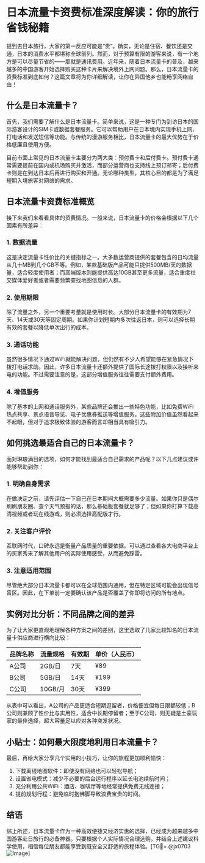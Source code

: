# 日本流量卡资费标准深度解读：你的旅行省钱秘籍

提到去日本旅行，大家的第一反应可能是“贵”。确实，无论是住宿、餐饮还是交通，日本的消费水平都堪称全球前列。然而，对于预算有限的游客来说，有一个地方是可以尽量节省的——那就是通讯费用。近年来，随着日本流量卡的普及，越来越多的中国游客开始选择购买这种卡片来解决境外上网问题。那么，日本流量卡的资费标准到底如何？这篇文章将为你详细解读，让你在异国他乡也能畅享网络自由！

## 什么是日本流量卡？

首先，我们需要了解什么是日本流量卡。简单来说，这是一种专门为到访日本的国际游客设计的SIM卡或数据套餐服务。它可以帮助用户在日本境内实现手机上网、打电话和发送短信等功能。与传统的漫游服务相比，日本流量卡的最大优势在于价格低廉且使用方便。

目前市面上常见的日本流量卡主要分为两大类：预付费卡和后付费卡。预付费卡通常需要提前在国内或机场购买并激活，而部分运营商也支持线上预订邮寄；后付费卡则是在到达日本后再进行购买和开通。无论哪种类型，其核心目的都是为了满足短期入境旅客对网络的需求。

## 日本流量卡资费标准概览

接下来我们来看看具体的资费情况。一般来说，日本流量卡的价格会根据以下几个因素有所差异：

### 1. 数据流量
这是决定流量卡性价比的关键指标之一。大多数运营商提供的套餐包含的日均流量从几十MB到几个GB不等。例如，某款基础版产品可能只提供500MB/天的数据量，适合轻度使用者；而高端版本则能提供高达10GB甚至更多流量，适合重度社交媒体爱好者或者需要频繁查找地图信息的人群。

### 2. 使用期限
除了流量之外，另一个重要考量就是使用时长。大部分日本流量卡的有效期为7天、14天或30天等固定周期。如果你计划短期内多次往返日本，则可以选择长期有效的套餐以降低单次出行的成本。

### 3. 通话功能
虽然很多情况下通过WiFi就能解决问题，但仍然有不少人希望能够在紧急情况下拨打电话求助。因此，许多日本流量卡还额外提供了国际长途拨打权限以及接听来电的功能。不过需要注意的是，这部分增值服务往往需要支付额外费用。

### 4. 增值服务
除了基本的上网和通话服务外，某些品牌还会推出一些特色功能，比如免费WiFi热点共享、景点语音导览、电子优惠券推送等增值服务。这些附加价值虽然看起来不起眼，但对于追求极致体验的游客而言却相当具有吸引力。

## 如何挑选最适合自己的日本流量卡？

面对琳琅满目的选项，如何才能找到最适合自己需求的产品呢？以下几点建议或许能够帮助到你：

### 1. 明确自身需求
在做决定之前，请先评估一下自己在日本期间大概需要多少流量。如果你只是偶尔刷刷朋友圈、查个天气预报的话，那么基础版套餐就足够了；但如果你打算下载高清视频或者玩在线游戏，则必须选择高配版才行。

### 2. 关注客户评价
互联网时代，口碑永远是衡量产品质量的重要依据。可以通过查看各大电商平台上的买家秀来了解其他用户的实际使用感受，从而避免踩雷。

### 3. 注意适用范围
尽管绝大部分日本流量卡都可以在全球范围内通用，但在特定区域可能会出现信号盲区。因此，在下单前一定要确认该产品是否覆盖了你即将访问的所有地点。

## 实例对比分析：不同品牌之间的差异

为了让大家更直观地理解各种方案之间的差别，这里选取了几家比较知名的日本流量卡供应商进行横向比较：

| 品牌名称 | 流量规格 | 有效期 | 单价（人民币） |
|----------|-----------|---------|----------------|
| A公司     | 2GB/日    | 7天      | ¥89            |
| B公司     | 5GB/日    | 14天     | ¥199           |
| C公司     | 10GB/月   | 30天     | ¥399           |

从表中可以看出，A公司的产品更适合短期逗留者，价格便宜但每日限额较低；B公司则兼顾了性价比与实用性，适合中长期停留者；至于C公司，则无疑是土豪玩家的最佳选择，超大容量足以应对各种突发状况。

## 小贴士：如何最大限度地利用日本流量卡？

最后，再给大家分享几个实用的小技巧，让你的旅程更加顺利愉快：

1. 下载离线地图软件：即使没有网络也可以轻松导航；
2. 设置省电模式：减少不必要的后台运行程序以延长电池续航时间；
3. 充分利用公共WiFi：酒店、咖啡厅等地经常提供免费无线连接；
4. 提前规划行程：避免临时抱佛脚导致浪费宝贵的时间。

## 结语

综上所述，日本流量卡作为一种高效便捷又经济实惠的选择，已经成为越来越多中国游客赴日旅行的必备神器。只要根据个人实际情况合理选购，并结合上述建议科学使用，相信每位朋友都能享受到既安全又舒适的旅程体验。[TG💪+ @jx0703 ![Image](https://github.com/user-attachments/assets/dbca1d08-cadb-493c-b0ec-ad6f7a83f270)]